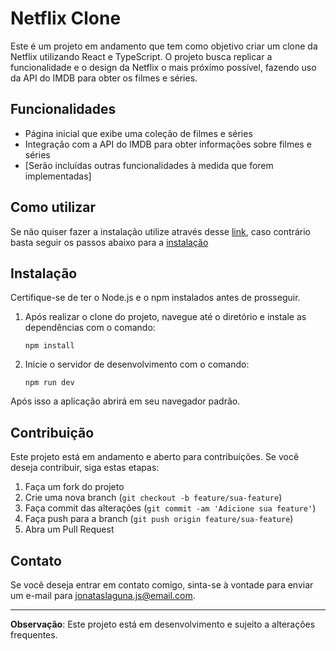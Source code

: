 # Netflix Clone

Este é um projeto em andamento que tem como objetivo criar um clone da Netflix utilizando React e TypeScript. O projeto busca replicar a funcionalidade e o design da Netflix o mais próximo possível, fazendo uso da API do IMDB para obter os filmes e séries.

## Funcionalidades

- Página inicial que exibe uma coleção de filmes e séries
- Integração com a API do IMDB para obter informações sobre filmes e séries
- [Serão incluídas outras funcionalidades à medida que forem implementadas]

## Como utilizar

Se não quiser fazer a instalação utilize através desse <a href="https://netflix-ts-react.vercel.app">link</a>, caso contrário basta seguir os passos abaixo para a [instalação](#instalação)

## Instalação

Certifique-se de ter o Node.js e o npm instalados antes de prosseguir.

1. Após realizar o clone do projeto, navegue até o diretório e instale as dependências com o comando:

       npm install

2. Inicie o servidor de desenvolvimento com o comando:

       npm run dev

Após isso a aplicação abrirá em seu navegador padrão.


## Contribuição

Este projeto está em andamento e aberto para contribuições. Se você deseja contribuir, siga estas etapas:

1. Faça um fork do projeto
2. Crie uma nova branch (`git checkout -b feature/sua-feature`)
3. Faça commit das alterações (`git commit -am 'Adicione sua feature'`)
4. Faça push para a branch (`git push origin feature/sua-feature`)
5. Abra um Pull Request

## Contato

Se você deseja entrar em contato comigo, sinta-se à vontade para enviar um e-mail para [jonataslaguna.js@email.com](mailto:jonataslaguna.js@email.com).

---
**Observação**: Este projeto está em desenvolvimento e sujeito a alterações frequentes.
